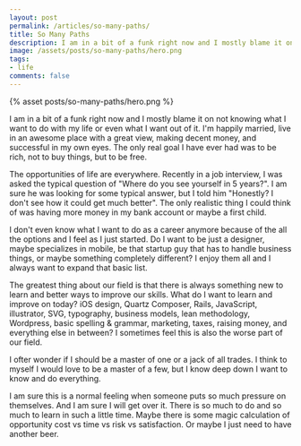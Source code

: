 ```yaml
---
layout: post
permalink: /articles/so-many-paths/
title: So Many Paths
description: I am in a bit of a funk right now and I mostly blame it on not knowing what I want to do with my life or even what I want out of it.
image: /assets/posts/so-many-paths/hero.png
tags:
- life
comments: false
---
```


<div class="hero">{% asset posts/so-many-paths/hero.png %}</div>

<p>I am in a bit of a funk right now and I mostly blame it on not knowing what I want to do with my life or even what I want out of it. I'm happily married, live in an awesome place with a great view, making decent money, and successful in my own eyes. The only real goal I have ever had was to be rich, not to buy things, but to be free.</p>
<p>The opportunities of life are everywhere. Recently in a job interview, I was asked the typical question of "Where do you see yourself in 5 years?". I am sure he was looking for some typical answer, but I told him "Honestly? I don't see how it could get much better". The only realistic thing I could think of was having more money in my bank account or maybe a first child.</p>
<p>I don't even know what I want to do as a career anymore because of the all the options and I feel as I just started. Do I want to be just a designer, maybe specializes in mobile, be that startup guy that has to handle business things, or maybe something completely different? I enjoy them all and I always want to expand that basic list.</p>
<p>The greatest thing about our field is that there is always something new to learn and better ways to improve our skills. What do I want to learn and improve on today? iOS design, Quartz Composer, Rails, JavaScript, illustrator, SVG, typography, business models, lean methodology, Wordpress, basic spelling &amp; grammar, marketing, taxes, raising money, and everything else in between? I sometimes feel this is also the worse part of our field.</p>
<p>I ofter wonder if I should be a master of one or a jack of all trades. I think to myself I would love to be a master of a few, but I know deep down I want to know and do everything.</p>
<p>I am sure this is a normal feeling when someone puts so much pressure on themselves. And I am sure I will get over it. There is so much to do and so much to learn in such a little time. Maybe there is some magic calculation of opportunity cost vs time vs risk vs satisfaction. Or maybe I just need to have another beer.</p>
